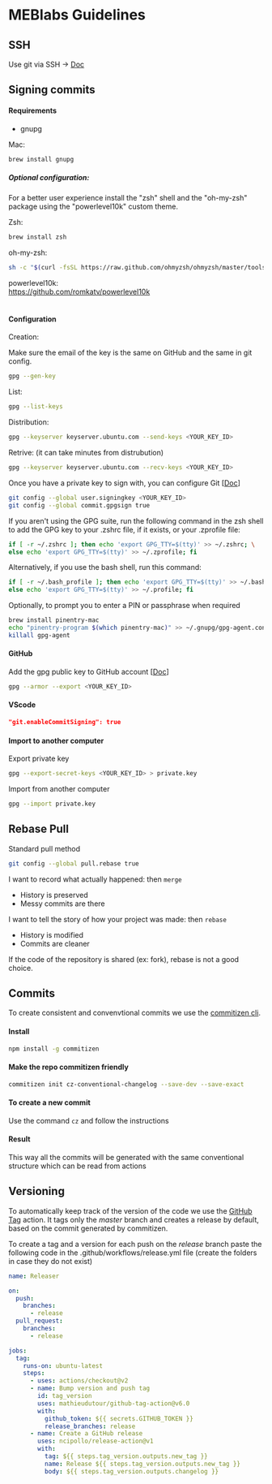# MEBlabs Guidelines

## SSH

Use git via SSH -> [Doc](https://docs.github.com/en/authentication/connecting-to-github-with-ssh)

## Signing commits

#### Requirements

- gnupg

Mac: 
```sh
brew install gnupg
```

##### Optional configuration:
For a better user experience install the "zsh" shell and the "oh-my-zsh" package using the "powerlevel10k" custom theme.

Zsh:
 ```sh
brew install zsh
 ```

oh-my-zsh:
```sh
sh -c "$(curl -fsSL https://raw.github.com/ohmyzsh/ohmyzsh/master/tools/install.sh)"
```

powerlevel10k:<br/>
https://github.com/romkatv/powerlevel10k
<br/>
<br/>


#### Configuration

Creation: 

Make sure the email of the key is the same on GitHub and the same in git config.
```sh
gpg --gen-key
```

List:
```sh
gpg --list-keys
```

Distribution:
```sh
gpg --keyserver keyserver.ubuntu.com --send-keys <YOUR_KEY_ID>
```

Retrive: (it can take minutes from distrubution)
```sh
gpg --keyserver keyserver.ubuntu.com --recv-keys <YOUR_KEY_ID>
```

Once you have a private key to sign with, you can configure Git [[Doc](https://docs.github.com/en/authentication/managing-commit-signature-verification/telling-git-about-your-signing-key)]
```sh
git config --global user.signingkey <YOUR_KEY_ID>
git config --global commit.gpgsign true
```

If you aren't using the GPG suite, run the following command in the zsh shell to add the GPG key to your .zshrc file, if it exists, or your .zprofile file:

```sh
if [ -r ~/.zshrc ]; then echo 'export GPG_TTY=$(tty)' >> ~/.zshrc; \
else echo 'export GPG_TTY=$(tty)' >> ~/.zprofile; fi
```
Alternatively, if you use the bash shell, run this command:
```sh
if [ -r ~/.bash_profile ]; then echo 'export GPG_TTY=$(tty)' >> ~/.bash_profile; \
else echo 'export GPG_TTY=$(tty)' >> ~/.profile; fi
```

Optionally, to prompt you to enter a PIN or passphrase when required

```sh
brew install pinentry-mac
echo "pinentry-program $(which pinentry-mac)" >> ~/.gnupg/gpg-agent.conf
killall gpg-agent
```

#### GitHub

Add the gpg public key to GitHub account [[Doc](https://docs.github.com/en/enterprise-server@3.1/authentication/managing-commit-signature-verification/checking-for-existing-gpg-keys)]

```sh
gpg --armor --export <YOUR_KEY_ID>
```
#### VScode

```json
"git.enableCommitSigning": true
```

#### Import to another computer

Export private key

```sh
gpg --export-secret-keys <YOUR_KEY_ID> > private.key
```

Import from another computer

```sh
gpg --import private.key
```


## Rebase Pull

Standard pull method

```sh
git config --global pull.rebase true
```

I want to record what actually happened: then `merge` 
- History is preserved
- Messy commits are there

I want to tell the story of how your project was made: then `rebase`
- History is modified 
- Commits are cleaner

If the code of the repository is shared (ex: fork), rebase is not a good choice.

## Commits
To create consistent and convenvtional commits we use the [commitizen cli](https://github.com/commitizen/cz-cli).

#### Install
```sh
npm install -g commitizen
```

#### Make the repo commitizen friendly
```sh
commitizen init cz-conventional-changelog --save-dev --save-exact
```

#### To create a new commit
Use the command `cz` and follow the instructions

#### Result
This way all the commits will be generated with the same conventional structure which can be read from actions

## Versioning
To automatically keep track of the version of the code we use the [GitHub Tag](https://github.com/marketplace/actions/github-tag) action.
It tags only the *master* branch and creates a release by default, based on the commit generated by commitizen.

To create a tag and a version for each push on the *release* branch paste the following code in the .github/workflows/release.yml file (create the folders in case they do not exist)

```yml
name: Releaser

on:
  push:
    branches:
      - release
  pull_request:
    branches:
      - release

jobs:
  tag:
    runs-on: ubuntu-latest
    steps:
      - uses: actions/checkout@v2
      - name: Bump version and push tag
        id: tag_version
        uses: mathieudutour/github-tag-action@v6.0
        with:
          github_token: ${{ secrets.GITHUB_TOKEN }}
          release_branches: release
      - name: Create a GitHub release
        uses: ncipollo/release-action@v1
        with:
          tag: ${{ steps.tag_version.outputs.new_tag }}
          name: Release ${{ steps.tag_version.outputs.new_tag }}
          body: ${{ steps.tag_version.outputs.changelog }}
```
